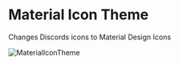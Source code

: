 # Material Icon Theme
Changes Discords icons to Material Design Icons

![MaterialIconTheme](http://i.imgur.com/tTr5CPz.png)
